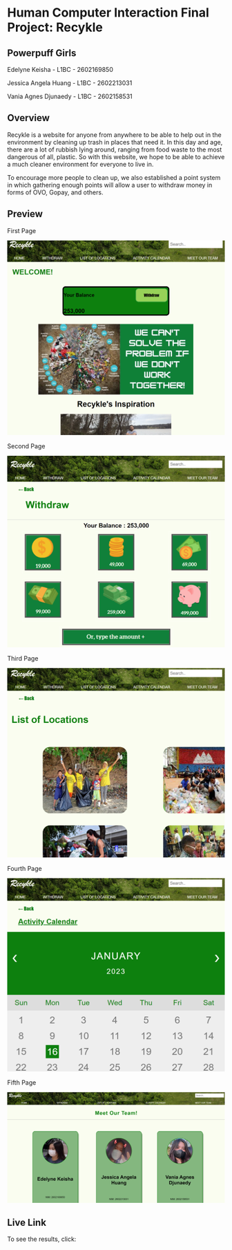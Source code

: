 # Human Computer Interaction Final Project: Recykle

## Powerpuff Girls

Edelyne Keisha - L1BC - 2602169850

Jessica Angela Huang - L1BC - 2602213031

Vania Agnes Djunaedy - L1BC - 2602158531

## Overview

Recykle is a website for anyone from anywhere to be able to help out in the environment by cleaning up trash in places that need it. In this day and age, there are a lot of rubbish lying around, ranging from food waste to the most dangerous of all, plastic. So with this website, we hope to be able to achieve a much cleaner environment for everyone to live in. 

To encourage more people to clean up, we also established a point system in which gathering enough points will allow a user to withdraw money in forms of OVO, Gopay, and others.

## Preview

First Page

![first](image/firstpage.png)

Second Page

![second](image/secondpage.png)

Third Page

![third](image/thirdpage.png)

Fourth Page

![fourth](image/fourthpage.png)

Fifth Page

![fifth](image/fifthpage.png)

## Live Link

To see the results, click: 
